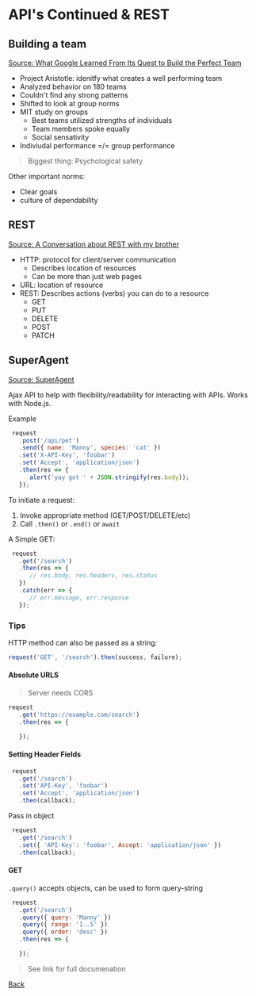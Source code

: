# API's Continued & REST

## Building a team

[Source: What Google Learned From Its Quest to Build the Perfect Team](https://www.nytimes.com/2016/02/28/magazine/what-google-learned-from-its-quest-to-build-the-perfect-team.html)

- Project Aristotle: idenitfy what creates a well performing team
- Analyzed behavior on 180 teams
- Couldn't find any strong patterns
- Shifted to look at group norms
- MIT study on groups
  - Best teams utilized strengths of individuals
  - Team members spoke equally
  - Social sensativity
- Indiviudal performance =/= group performance

> Biggest thing: Psychological safety

Other important norms:

- Clear goals
- culture of dependability

## REST

[Source: A Conversation about REST with my brother](https://gist.github.com/brookr/5977550)

- HTTP: protocol for client/server communication
  - Describes location of resources
  - Can be more than just web pages
- URL: location of  resource
- REST: Describes actions (verbs) you can do to a resource
  - GET
  - PUT
  - DELETE
  - POST
  - PATCH

## SuperAgent

[Source: SuperAgent](https://visionmedia.github.io/superagent/)

Ajax API to help with flexibility/readability for interacting with APIs. Works with Node.js.

Example

```javascript
 request
   .post('/api/pet')
   .send({ name: 'Manny', species: 'cat' })
   .set('X-API-Key', 'foobar')
   .set('Accept', 'application/json')
   .then(res => {
      alert('yay got ' + JSON.stringify(res.body));
   });
```

To initiate a request:

1. Invoke appropriate method (GET/POST/DELETE/etc)
2. Call `.then()` or `.end()` or `await`

A Simple GET:

```javascript
 request
   .get('/search')
   .then(res => {
      // res.body, res.headers, res.status
   })
   .catch(err => {
      // err.message, err.response
   });
```

### Tips

HTTP method can also be passed as a string:

```javascript
request('GET', '/search').then(success, failure);
```

#### Absolute URLS

> Server needs CORS

```javascript
request
   .get('https://example.com/search')
   .then(res => {

   });
```

#### Setting Header Fields

```javascript
 request
   .get('/search')
   .set('API-Key', 'foobar')
   .set('Accept', 'application/json')
   .then(callback);
```

Pass in object

```javascript
 request
   .get('/search')
   .set({ 'API-Key': 'foobar', Accept: 'application/json' })
   .then(callback);
```

#### GET

`.query()` accepts objects, can be used to form query-string

```javascript
 request
   .get('/search')
   .query({ query: 'Manny' })
   .query({ range: '1..5' })
   .query({ order: 'desc' })
   .then(res => {

   });
```

> See link for full documenation

[Back](README.md)
